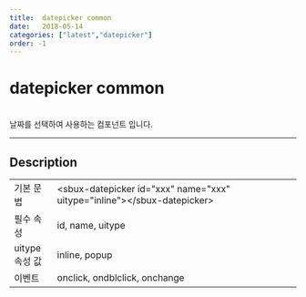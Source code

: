```yaml
---
title:  datepicker common
date:   2018-05-14
categories: ["latest","datepicker"]
order: -1
---
```


datepicker common
===

<br>
날짜를 선택하여 사용하는 컴포넌트 입니다.

---

## Description

<table style="width:100%">
    <colgroup>
        <col width="15%"/>
        <col width="35%"/>
        <col width="15%"/>
        <col width="35%"/>
    </colgroup>
    <tr>
        <td class="tdTitle tdBg">기본 문법</td>
        <td colspan="3">&lt;sbux-datepicker id="xxx" name="xxx" uitype="inline"&gt;&lt;/sbux-datepicker&gt;</td>
    </tr>
    <tr>
        <td class="tdTitle tdBg">필수 속성</td>
        <td colspan="3">id, name, uitype</td>
    </tr>
    <tr>
        <td class="tdTitle tdBg">uitype 속성 값</td>
        <td colspan="3">inline, popup</td>
    </tr>
    <tr>
        <td class="tdTitle tdBg">이벤트</td>
        <td colspan="3">onclick, ondblclick, onchange</td>
    </tr>
</table>